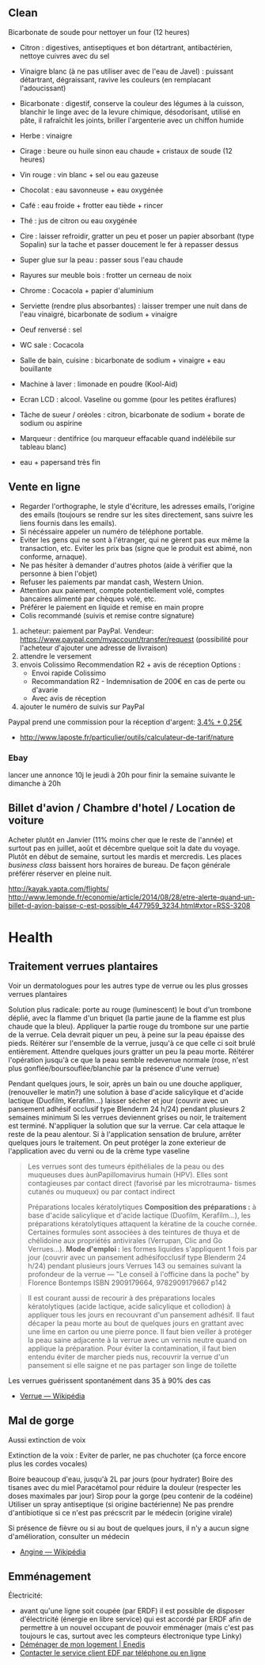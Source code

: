 ## Clean

Bicarbonate de soude pour nettoyer un four (12 heures)

- Citron : digestives, antiseptiques et bon détartrant, antibactérien, nettoye cuivres avec du sel
- Vinaigre blanc (à ne pas utiliser avec de l'eau de Javel) : puissant détartrant, dégraissant, ravive les couleurs (en remplacant l'adoucissant)
- Bicarbonate : digestif, conserve la couleur des légumes à la cuisson, blanchir le linge avec de la levure chimique, désodorisant, utilisé en pâte, il rafraîchit les joints, briller l'argenterie avec un chiffon humide

- Herbe : vinaigre
- Cirage : beure ou huile sinon eau chaude + cristaux de soude (12 heures)
- Vin rouge : vin blanc + sel ou eau gazeuse
- Chocolat : eau savonneuse + eau oxygénée
- Café : eau froide + frotter eau tiède + rincer
- Thé : jus de citron ou eau oxygénée
- Cire : laisser refroidir, gratter un peu et poser un papier absorbant (type Sopalin) sur la tache et passer doucement le fer à repasser dessus
- Super glue sur la peau : passer sous l'eau chaude
- Rayures sur meuble bois : frotter un cerneau de noix
- Chrome : Cocacola + papier d'aluminium
- Serviette (rendre plus absorbantes) : laisser tremper une nuit dans de l'eau vinaigré, bicarbonate de sodium + vinaigre
- Oeuf renversé : sel
- WC sale : Cocacola
- Salle de bain, cuisine : bicarbonate de sodium + vinaigre + eau bouillante
- Machine à laver : limonade en poudre (Kool-Aid)
- Ecran LCD : alcool. Vaseline ou gomme (pour les petites éraflures)
- Tâche de sueur / oréoles : citron, bicarbonate de sodium + borate de sodium ou aspirine
- Marqueur : dentifrice (ou marqueur effacable quand indélébile sur tableau blanc)

- eau + papersand très fin

## Vente en ligne

- Regarder l'orthographe, le style d'écriture, les adresses emails, l'origine des emails (toujours se rendre sur les sites directement, sans suivre les liens fournis dans les emails).
- Si nécéssaire appeler un numéro de téléphone portable.
- Eviter les gens qui ne sont à l'étranger, qui ne gèrent pas eux même la transaction, etc. Eviter les prix bas (signe que le produit est abimé, non conforme, arnaque).
- Ne pas hésiter à demander d'autres photos (aide à vérifier que la personne à bien l'objet)
- Refuser les paiements par mandat cash, Western Union.
- Attention aux paiement, compte potentiellement volé, comptes bancaires alimenté par chèques volé, etc.
- Préférer le paiement en liquide et remise en main propre
- Colis recommandé (suivis et remise contre signature)

1. acheteur: paiement par PayPal. Vendeur: https://www.paypal.com/myaccount/transfer/request (possibilité pour l'acheteur d'ajouter une adresse de livraison)
2. attendre le versement
3. envois Colissimo Recommendation R2 + avis de réception
	Options :
	- Envoi rapide Colissimo
	- Recommandation R2 - Indemnisation de 200€ en cas de perte ou d'avarie
	- Avec avis de réception
4. ajouter le numéro de suivis sur PayPal

Paypal prend une commission pour la réception d'argent: [3,4% + 0,25€](https://www.paypal.com/fr/webapps/mpp/paypal-fees)

- http://www.laposte.fr/particulier/outils/calculateur-de-tarif/nature

### Ebay

lancer une annonce 10j le jeudi à 20h pour finir la semaine suivante le dimanche à 20h

## Billet d'avion / Chambre d'hotel / Location de voiture

Acheter plutôt en Janvier (11% moins cher que le reste de l'année) et surtout pas en juillet, août et décembre quelque soit la date du voyage. Plutôt en début de semaine, surtout les mardis et mercredis.
Les places _business class_ baissent hors horaires de bureau. De façon générale préférer réserver en pleine nuit.

http://kayak.yapta.com/flights/
http://www.lemonde.fr/economie/article/2014/08/28/etre-alerte-quand-un-billet-d-avion-baisse-c-est-possible_4477959_3234.html#xtor=RSS-3208

# Health

## Traitement verrues plantaires

Voir un dermatologues pour les autres type de verrue ou les plus grosses verrues plantaires

Solution plus radicale: porte au rouge (luminescent) le bout d'un trombone déplié, avec la flamme d'un briquet (la partie jaune de la flamme est plus chaude que la bleu). Appliquer la partie rouge du trombone sur une partie de la verrue. Cela devrait piquer un peu, à peine sur la peau épaisse des pieds. Réitérer sur l'ensemble de la verrue, jusqu'à ce que celle ci soit brulé entièrement. Attendre quelques jours gratter un peu la peau morte. Réitérer l'opération jusqu'à ce que la peau semble redevenue normale (rose, n'est plus gonflée/boursouflée/blanchie par la présence d'une verrue)

Pendant quelques jours, le soir, après un bain ou une douche appliquer, (renouveller le matin?) une solution à base d'acide salicylique et d'acide lactique (Duofilm, Kerafilm...) laisser sécher et jour (couvrir avec un pansement adhésif occlusif type Blenderm 24 h/24) pendant plusieurs 2 semaines minimum
Si les verrues deviennent grises ou noir, le traitement est terminé.
N'appliquer la solution que sur la verrue. Car cela attaque le reste de la peau alentour.
Si à l'application sensation de brulure, arrêter quelques jours le traitement.
On peut protéger la zone exterieur de l'application avec du verni ou de la crème type vaseline

> Les verrues sont des tumeurs épithéliales de la peau ou des muqueuses dues àunPapillomavirus humain (HPV). Elles sont contagieuses par contact direct (favorisé par les microtrauma- tismes cutanés ou muqueux) ou par contact indirect 
> 
> Préparations locales kératolytiques
> **Composition des préparations :** à base d'acide salicylique et d'acide lactique (Duofilm, Kerafilm...), les préparations kératolytiques attaquent la kératine de la couche cornée. Certaines formules sont associées à des teintures de thuya et de chélidoine aux propriétés antivirales (Verrupan, Clic and Go Verrues...).
> **Mode d'emploi :** les formes liquides s'appliquent 1 fois par jour (couvrir avec un pansement adhésifocclusif type Blenderm 24 h/24) pendant plusieurs jours
> Verrues 143 ou semaines suivant la profondeur de la verrue
— "Le conseil à l'officine dans la poche" by Florence Bontemps ISBN 2909179664, 9782909179667 p142

> Il est courant aussi de recourir à des préparations locales kératolytiques (acide lactique, acide salicylique et collodion) à appliquer tous les jours en recouvrant d'un pansement adhésif. Il faut décaper la peau morte au bout de quelques jours en grattant avec une lime en carton ou une pierre ponce. Il faut bien veiller à protéger la peau saine adjacente à la verrue avec un vernis neutre quand on applique la préparation. Pour éviter la contamination, il  faut bien entendu éviter de marcher pieds nus, recouvrir la verrue d'un pansement si elle saigne et ne pas partager son linge de toilette

Les verrues guérissent spontanément dans 35 à 90% des cas

- [Verrue — Wikipédia](https://fr.wikipedia.org/wiki/Verrue#Traitements_chimiques)

## Mal de gorge

Aussi extinction de voix

Extinction de la voix : Eviter de parler, ne pas chuchoter (ça force encore plus les cordes vocales)

Boire beaucoup d'eau, jusqu'à 2L par jours (pour hydrater)
Boire des tisanes avec du miel
Paracétamol pour réduire la douleur (respecter les doses maximales par jour)
Sirop pour la gorge (peu contenir de la codéine)
Utiliser un spray antiseptique (si origine bactérienne)
Ne pas prendre d'antibiotique si ce n'est pas précscrit par le médecin (origine virale)

Si présence de fièvre ou si au bout de quelques jours, il n'y a aucun signe d'amélioration, consulter un médecin

- [Angine — Wikipédia](https://fr.wikipedia.org/wiki/Angine)

## Emménagement

Électricité:

- avant qu'une ligne soit coupée (par ERDF) il est possible de disposer d'électricité (énergie en libre service) qui est accordé par ERDF afin de permettre à un nouvel occupant de pouvoir emménager (mais c'est pas toujours le cas, surtout avec les compteurs électronique type Linky)
- [Déménager de mon logement | Enedis](https://www.enedis.fr/demenager-de-mon-logement#etape-emmenager)
- [Contacter le service client EDF par téléphone ou en ligne](https://particulier.edf.fr/fr/accueil/aide-et-contact/contact/contacter-edf.html)
